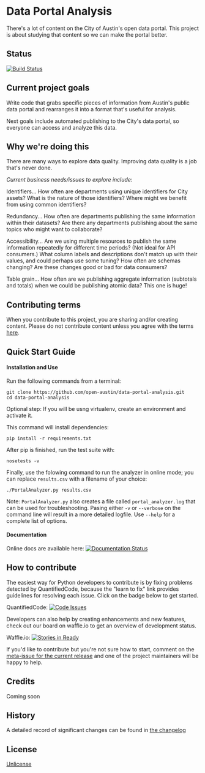 # Data Portal Analysis

There's a lot of content on the City of Austin's open data portal. This project is about studying that content so we can make the portal better. 

## Status 

[![Build Status](https://travis-ci.org/open-austin/data-portal-analysis.svg?branch=develop)](https://travis-ci.org/open-austin/data-portal-analysis) 

## Current project goals

Write code that grabs specific pieces of information from Austin's public data portal and rearranges it into a format that's useful for analysis.

Next goals include automated publishing to the City's data portal, so everyone can access and analyze this data.


## Why we're doing this

There are many ways to explore data quality. Improving data quality is a job that's never done. 

_Current business needs/issues to explore include_:

Identifiers... How often are departments using unique identifiers for City assets? What is the nature of those identifiers? Where might we benefit from using common identifiers?

Redundancy... How often are departments publishing the same information within their datasets? Are there any departments publishing about the same topics who might want to collaborate?

Accessibility... Are we using multiple resources to publish the same information repeatedly for different time periods? (Not ideal for API consumers.) What column labels and descriptions don't match up with their values, and could perhaps use some tuning? How often are schemas changing? Are these changes good or bad for data consumers?

Table grain... How often are we publishing aggregate information (subtotals and totals) when we could be publishing atomic data? This one is huge!

## Contributing terms

When you contribute to this project, you are sharing and/or creating content. Please do not contribute content unless you agree with the terms [here](https://github.com/open-austin/data-portal-analysis/blob/develop/CONTRIBUTING.md).


## Quick Start Guide

#### Installation and Use

Run the following commands from a terminal:

    git clone https://github.com/open-austin/data-portal-analysis.git
    cd data-portal-analysis

Optional step: If you will be usng virtualenv, create an environment and activate it.

This command will install dependencies:

	pip install -r requirements.txt

After pip is finished, run the test suite with:
	
	nosetests -v

Finally, use the folowing command to run the analyzer in online mode; you can replace ```results.csv``` with a filename of your choice:

    ./PortalAnalyzer.py results.csv

Note: ```PortalAnalyzer.py``` also creates a file called ```portal_analyzer.log``` that can be used for troubleshooting. Pasing either ```-v``` or ```--verbose``` on the command line will result in a more detailed logfile. Use ```--help``` for a complete list of options.

#### Documentation

Online docs are available here: [![Documentation Status](https://readthedocs.org/projects/data-portal-analysis/badge/?version=latest)](http://data-portal-analysis.readthedocs.org/en/latest/?badge=latest)

## How to contribute

The easiest way for Python developers to contribute is by fixing problems detected by QuantifiedCode, because the "learn to fix" link provides guidelines for resolving each issue. Click on the badge below to get started.

QuantifiedCode: [![Code Issues](https://www.quantifiedcode.com/api/v1/project/88253a7da12a4f85be52f5800d43dcc1/badge.svg)](https://www.quantifiedcode.com/app/project/88253a7da12a4f85be52f5800d43dcc1)

Developers can also help by creating enhancements and new features, check out our board on waffle.io to get an overview of development status. 

Waffle.io: [![Stories in Ready](https://badge.waffle.io/open-austin/data-portal-analysis.png?label=ready&title=Ready)](https://waffle.io/open-austin/data-portal-analysis)

If you'd like to contribute but you're not sure how to start, comment on the [meta-issue for the current release](https://github.com/open-austin/data-portal-analysis/issues/28) and one of the project maintainers will be happy to help. 


## Credits

Coming soon

## History

A detailed record of significant changes can be found in [the changelog](https://github.com/open-austin/data-portal-analysis/blob/develop/CHANGELOG.md)

## License

[Unlicense](https://github.com/open-austin/data-portal-analysis/blob/develop/LICENSE.md)
